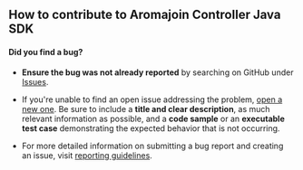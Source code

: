 ## How to contribute to Aromajoin Controller Java SDK 

#### **Did you find a bug?**

* **Ensure the bug was not already reported** by searching on GitHub under [Issues](https://github.com/aromajoin/controller-sdk-java/issues).

* If you're unable to find an open issue addressing the problem, [open a new one](https://github.com/aromajoin/controller-sdk-java/issues/new). Be sure to include a **title and clear description**, as much relevant information as possible, and a **code sample** or an **executable test case** demonstrating the expected behavior that is not occurring.

* For more detailed information on submitting a bug report and creating an issue, visit [reporting guidelines](https://help.github.com/articles/creating-an-issue/).